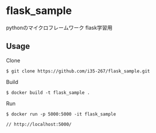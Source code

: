 # flask_sample
pythonのマイクロフレームワーク flask学習用


## Usage

Clone
```
$ git clone https://github.com/i35-267/flask_sample.git
```

Build
```
$ docker build -t flask_sample .
```


Run
```
$ docker run -p 5000:5000 -it flask_sample

// http://localhost:5000/
```
